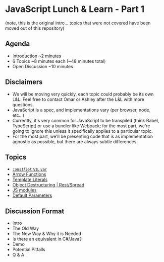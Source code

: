 # JavaScript Lunch &amp; Learn -  Part 1

(note, this is the original intro... topics that were not covered have been moved out of this repository)

## Agenda
- Introduction ~2 minutes
- 6 Topics ~8 minutes each (~48 minutes total)
- Open Discussion ~10 minutes

## Disclaimers
- We will be moving very quickly, each topic could probably be its own L&L. Feel free to contact Omar or Ashley after the L&L with more questions.
- JavaScript is a spec, and implementations vary (per browser, node, etc...)
- Currently, it's very common for JavaScript to be transpiled (think Babel, TypeScript) or use a bundler like Webpack; for the most part, we're going to ignore this unless it specifically applies to a particular topic.
- For the most part, we'll be presenting code that is as implementation agnostic as possible, but there are always subtle differences.

## Topics
- [`const`/`let` vs. `var`](const-let/README.md)
- [Arrow Functions](arrow-functions/README.md)
- [Template Literals](template-literals/README.md)
- [Object Destructuring | Rest/Spread](object-destructuring-rest-spread/README.md)
- [JS modules](js-modules/README.md)
- [Default Parameters](default-parameters/README.md)

## Discussion Format
- Intro
- The Old Way
- The New Way & Why it is Needed
- Is there an equivalent in C#/Java?
- Demo
- Potential Pitfalls
- Q & A
